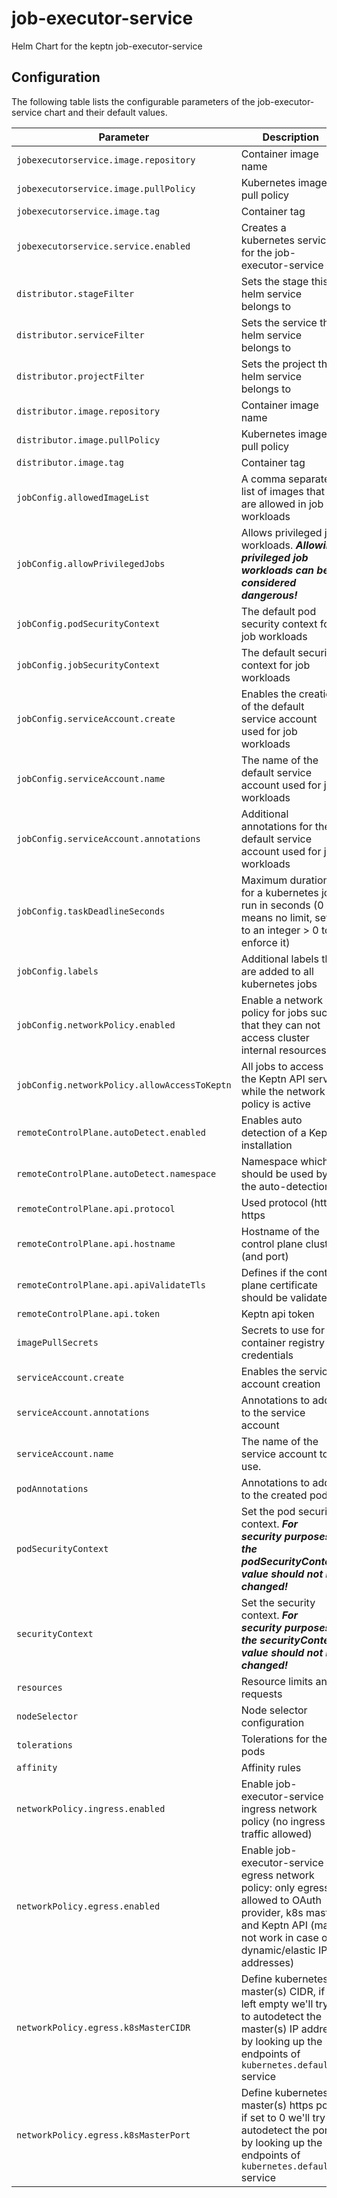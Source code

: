 
job-executor-service
===========

Helm Chart for the keptn job-executor-service


## Configuration

The following table lists the configurable parameters of the job-executor-service chart and their default values.

| Parameter                                    | Description                                                                                                                                                  | Default                                         |
|----------------------------------------------|---------------------------------------------------------------------------------------------------------------------------------------------------------------------------|-------------------------------------------------|
| `jobexecutorservice.image.repository`        | Container image name                                                                                                                                         | `"docker.io/keptncontrib/job-executor-service"` |
| `jobexecutorservice.image.pullPolicy`        | Kubernetes image pull policy                                                                                                                                 | `"IfNotPresent"`                                |
| `jobexecutorservice.image.tag`               | Container tag                                                                                                                                                | `""`                                            |
| `jobexecutorservice.service.enabled`         | Creates a kubernetes service for the job-executor-service                                                                                                    | `true`                                          |
| `distributor.stageFilter`                    | Sets the stage this helm service belongs to                                                                                                                  | `""`                                            |
| `distributor.serviceFilter`                  | Sets the service this helm service belongs to                                                                                                                | `""`                                            |
| `distributor.projectFilter`                  | Sets the project this helm service belongs to                                                                                                                | `""`                                            |
| `distributor.image.repository`               | Container image name                                                                                                                                         | `"docker.io/keptn/distributor"`                 |
| `distributor.image.pullPolicy`               | Kubernetes image pull policy                                                                                                                                 | `"IfNotPresent"`                                |
| `distributor.image.tag`                      | Container tag                                                                                                                                                | `""`                                            |
| `jobConfig.allowedImageList`                 | A comma separated list of images that are allowed in job workloads                                                                                           | `""`                                            |
| `jobConfig.allowPrivilegedJobs`              | Allows privileged job workloads. ***Allowing privileged job workloads can be considered dangerous!***                                                        | `false`                                         |
| `jobConfig.podSecurityContext`               | The default pod security context for job workloads                                                                                                           | [See values.yaml](values.yaml)                  |
| `jobConfig.jobSecurityContext`               | The default security context for job workloads                                                                                                               | [See values.yaml](values.yaml)                  |
| `jobConfig.serviceAccount.create`            | Enables the creation of the default service account used for job workloads                                                                                   | `true`                                          | 
| `jobConfig.serviceAccount.name`              | The name of the default service account used for job workloads                                                                                               | `default-job-account`                           | 
| `jobConfig.serviceAccount.annotations`       | Additional annotations for the default service account used for job workloads                                                                                | `{}`                                            |
| `jobConfig.taskDeadlineSeconds`              | Maximum duration for a kubernetes job run in seconds (0 means no limit, set it to an integer > 0 to enforce it)                                              | `0`                                             |
| `jobConfig.labels`                           | Additional labels that are added to all kubernetes jobs                                                                                                      | `{}`                                            |
 | `jobConfig.networkPolicy.enabled`            | Enable a network policy for jobs such that they can not access cluster internal resources                                                                    | `false`                                         |
 | `jobConfig.networkPolicy.allowAccessToKeptn` | All jobs to access the Keptn API server while the network policy is active                                                                                   | `false`                                         |
| `remoteControlPlane.autoDetect.enabled`      | Enables auto detection of a Keptn installation                                                                                                               | `false`                                         |
| `remoteControlPlane.autoDetect.namespace`    | Namespace which should be used by the auto-detection                                                                                                         | `""`                                            |
| `remoteControlPlane.api.protocol`            | Used protocol (http, https                                                                                                                                   | `"https"`                                       |
| `remoteControlPlane.api.hostname`            | Hostname of the control plane cluster (and port)                                                                                                             | `"api-gateway-nginx.keptn"`                     |
| `remoteControlPlane.api.apiValidateTls`      | Defines if the control plane certificate should be validated                                                                                                 | `true`                                          |
| `remoteControlPlane.api.token`               | Keptn api token                                                                                                                                              | `""`                                            |
| `imagePullSecrets`                           | Secrets to use for container registry credentials                                                                                                            | `[]`                                            |
| `serviceAccount.create`                      | Enables the service account creation                                                                                                                         | `true`                                          |
| `serviceAccount.annotations`                 | Annotations to add to the service account                                                                                                                    | `{}`                                            |
| `serviceAccount.name`                        | The name of the service account to use.                                                                                                                      | `""`                                            |
| `podAnnotations`                             | Annotations to add to the created pods                                                                                                                       | `{}`                                            |
| `podSecurityContext`                         | Set the pod security context. ***For security purposes the podSecurityContext value should not be changed!***                                                | [See values.yaml](values.yaml)                  |
| `securityContext`                            | Set the security context. ***For security purposes the securityContext value should not be changed!***                                                       | [See values.yaml](values.yaml)                  |
| `resources`                                  | Resource limits and requests                                                                                                                                 | `{}`                                            |
| `nodeSelector`                               | Node selector configuration                                                                                                                                  | `{}`                                            |
| `tolerations`                                | Tolerations for the pods                                                                                                                                     | `[]`                                            |
| `affinity`                                   | Affinity rules                                                                                                                                               | `{}`                                            |
| `networkPolicy.ingress.enabled`           | Enable job-executor-service ingress network policy (no ingress traffic allowed)                                                                                           | false                                           |
| `networkPolicy.egress.enabled`                      | Enable job-executor-service egress network policy: only egress allowed to OAuth provider, k8s master and Keptn API (may not work in case of dynamic/elastic IP addresses) | false                                           |
| `networkPolicy.egress.k8sMasterCIDR`                | Define kubernetes master(s) CIDR, if left empty we'll try to autodetect the master(s) IP address by looking up the endpoints of `kubernetes.default` service | ""                                              |
| `networkPolicy.egress.k8sMasterPort`                | Define kubernetes master(s) https port, if set to 0 we'll try to autodetect the port by looking up the endpoints of `kubernetes.default` service             | ""                                              |




